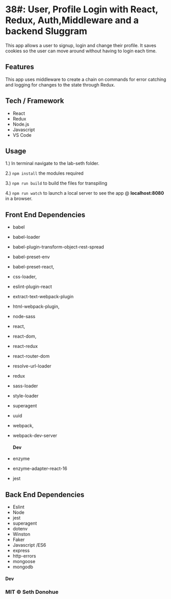 # 38#: User, Profile Login with React, Redux, Auth,Middleware and a backend Sluggram
This app allows a user to signup, login and change their profile.
It saves cookies so the user can move around without having to login each time.

## Features
This app uses middleware to create a chain on commands for error catching and logging for changes to the state through Redux.

## Tech / Framework
- React
- Redux
- Node.js
- Javascript
- VS Code

## Usage
1.) In terminal navigate to the lab-seth folder.

2.) ```npm install``` the modules required

3.) ```npm run build``` to build the files for transpiling

4.) ```npm run watch``` to launch a local server to see the app @ **localhost:8080** in a browser.


## Front End Dependencies

- babel
- babel-loader
- babel-plugin-transform-object-rest-spread
- babel-preset-env
- babel-preset-react,
- css-loader,
- eslint-plugin-react
- extract-text-webpack-plugin
- html-webpack-plugin,
- node-sass
- react,
- react-dom,
- react-redux
- react-router-dom
- resolve-url-loader
- redux
- sass-loader
- style-loader
- superagent
- uuid
- webpack,
- webpack-dev-server
  
  #### Dev
- enzyme
- enzyme-adapter-react-16
- jest

## Back End Dependencies
- Eslint
- Node
- jest
- superagent
- dotenv
- Winston
- Faker
- Javascript /ES6
- express
- http-errors
- mongoose
- mongodb

#### Dev



### MIT © Seth Donohue